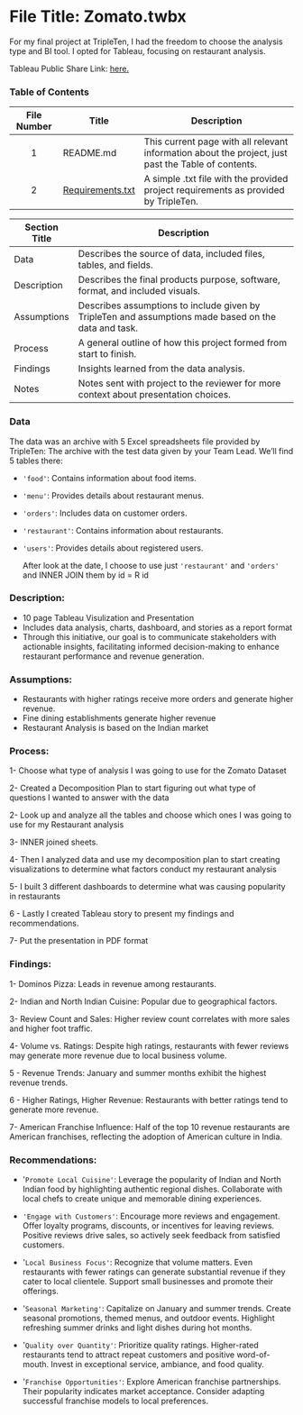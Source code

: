 # File Title: Zomato.twbx

For my final project at TripleTen, I had the freedom to choose the analysis type and BI tool. I opted for Tableau, focusing on restaurant analysis.

Tableau Public Share Link: <a href='https://public.tableau.com/views/FinalProject-JesusCorrea/Presentation?:language=en-US&:sid=&:display_count=n&:origin=viz_share_link' target=_blank><u>here</u>.</a>

### Table of Contents
| File Number | Title | Description |
| :-----------: | ----------- |----------- |
| 1 | README.md | This current page with all relevant information about the project, just past the Table of contents. |
| 2 | [Requirements.txt](https://github.com/Jesuscorrea10/Data_projects_TripleTen/blob/main/Zomato/Requirements.txt) | A simple .txt file with the provided project requirements as provided by TripleTen. |

| Section Title | Description |
| ----------- |----------- |
| Data | Describes the source of data, included files, tables, and fields. |
| Description | Describes the final products purpose, software, format, and included visuals. |
| Assumptions | Describes assumptions to include given by TripleTen and assumptions made based on the data and task. |
| Process | A general outline of how this project formed from start to finish. |
| Findings | Insights learned from the data analysis. |
| Notes | Notes sent with project to the reviewer for more context about presentation choices. |

### Data
The data was an archive with 5 Excel spreadsheets file provided by TripleTen:
The archive with the test data given by your Team Lead. We’ll find 5 tables there:
- `'food'`: Contains information about food items.
- `'menu'`: Provides details about restaurant menus.
- `'orders'`: Includes data on customer orders.
- `'restaurant'`: Contains information about restaurants.
- `'users'`: Provides details about registered users.
  
  After look at the date, I choose to use just `'restaurant'` and `'orders'` and INNER JOIN them by id = R id


### Description:
- 10 page Tableau Visulization and Presentation
- Includes data analysis, charts, dashboard, and stories as a report format
- Through this initiative, our goal is to communicate stakeholders with actionable insights, facilitating informed decision-making to enhance restaurant performance and revenue generation.

### Assumptions:
- Restaurants with higher ratings receive more orders and generate higher revenue.
- Fine dining establishments generate higher revenue
- Restaurant Analysis is based on the Indian market

### Process:
1- Choose what type of analysis I was going to use for the Zomato Dataset

2- Created a Decomposition Plan to start figuring out what type of questions I wanted to answer with the data

2- Look up and analyze all the tables and choose which ones I was going to use for my Restaurant analysis 

3- INNER joined sheets.

4- Then I analyzed data and use my decomposition plan to start creating visualizations to determine what factors conduct my restaurant analysis 

5- I built 3 different  dashboards to determine what was causing popularity in restaurants

6 - Lastly I created Tableau story to present my findings and recommendations.

7- Put the presentation in PDF format 

### Findings:
1- Dominos Pizza: Leads in revenue among restaurants.

2- Indian and North Indian Cuisine: Popular due to geographical factors.

3- Review Count and Sales: Higher review count correlates with more sales and higher foot traffic.

4- Volume vs. Ratings: Despite high ratings, restaurants with fewer reviews may generate more revenue due to local business volume.

5 - Revenue Trends: January and summer months exhibit the highest revenue trends.

6 - Higher Ratings, Higher Revenue: Restaurants with better ratings tend to generate more revenue.

7- American Franchise Influence: Half of the top 10 revenue restaurants are American franchises, reflecting the adoption of American culture in India.

### Recommendations:
- '`Promote Local Cuisine'`: Leverage the popularity of Indian and North Indian food by highlighting authentic regional dishes. Collaborate with local chefs to create unique and memorable dining experiences.

- `'Engage with Customers'`: Encourage more reviews and engagement. Offer loyalty programs, discounts, or incentives for leaving reviews. Positive reviews drive sales, so actively seek feedback from satisfied customers.

- '`Local Business Focus'`: Recognize that volume matters. Even restaurants with fewer ratings can generate substantial revenue if they cater to local clientele. Support small businesses and promote their offerings.

- '`Seasonal Marketing'`: Capitalize on January and summer trends. Create seasonal promotions, themed menus, and outdoor events. Highlight refreshing summer drinks and light dishes during hot months.

- '`Quality over Quantity'`: Prioritize quality ratings. Higher-rated restaurants tend to attract repeat customers and positive word-of-mouth. Invest in exceptional service, ambiance, and food quality.

 - '`Franchise Opportunities'`: Explore American franchise partnerships. Their popularity indicates market acceptance. Consider adapting successful franchise models to local preferences.

